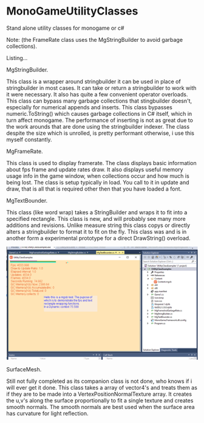 # MonoGameUtilityClasses

Stand alone utility classes for monogame or c#

Note: (the FrameRate class uses the MgStringBuilder to avoid garbage collections).

Listing...

MgStringBuilder. 

This class is a wrapper around stringbuilder it can be used in place of stringbuilder in most cases.
It can take or return a stringbuilder to work with it were necessary.
It also has quite a few convenient operator overloads.
This class can bypass many garbage collections that stingbuilder doesn't, especially for numerical appends and inserts. 
This class bypasses numeric.ToString() which causes garbage collections in C# itself, which in turn affect monogame.
The performance of inserting is not as great due to the work arounds that are done using the stringbuilder indexer.
The class despite the size which is unrolled, is pretty performant otherwise, i use this myself constantly.

MgFrameRate.

This class is used to display framerate.
The class displays basic information about fps frame and update rates draw.
It also displays useful memory usage info in the game window, when collections occur and how much is being lost.
The class is setup typically in load. 
You call to it in update and draw, that is all that is required other then that you have loaded a font.

MgTextBounder.

This class (like word wrap) takes a StringBuilder and wraps it to fit into a specified rectangle.
This class is new, and will probably see many more additions and revisions.
Unlike measure string this class copys or directly alters a stringbuilder to format it to fit on the fly.
This class was and is in another form a experimental prototype for a direct DrawString() overload.

<img src="https://github.com/willmotil/MonoGameUtilityClasses/blob/master/Images/ExampleFpsMgSbTextBounder.png?raw=true">


SurfaceMesh.

Still not fully completed as its companion class is not done, who knows if i will ever get it done.
This class takes a array of vector4's and treats them as if they are to be made into a VertexPositionNormalTexture array.
It creates the u,v's along the surface proportionally to fit a single texture and creates smooth normals.
The smooth normals are best used when the surface area has curvature for light reflection.
